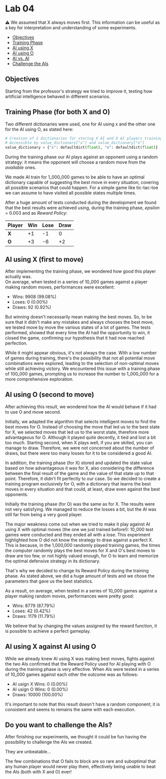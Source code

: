 # Lab 04
⚠️ We assumed that X always moves first. This information can be useful as a key for interpretation and understanding of some experiments.

- [Objectives](#objectives)
- [Training Phase](#training-phase-for-both-x-and-o)
- [AI using X](#ai-using-x-first-to-move)
- [AI using O](#ai-using-o-second-to-move)
- [AI vs. AI](#ai-using-x-against-ai-using-o)
- [Challenge the AIs](#do-you-want-to-challenge-the-ais)

## Objectives
Starting from the professor's strategy we tried to improve it, testing how artificial intelligence behaved in different scenarios.

## Training Phase (for both X and O)
Two different dictionaries were used, one for AI using x and the other one for the AI using O, as stated here:

```python
# Creation of 2 dictionaries for storing X AI and O AI players training
# Accessible by value_dictionary["x"] and value_dictionary["o"]
value_dictionary = {"x": defaultdict(float), "o": defaultdict(float)}
```

During the training phase our AI plays against an opponent using a random strategy: it means the opponent will choose a random move from the _available_ ones.

We made AI train for 1_000_000 games to be able to have an optimal dictionary capable of suggesting the best move in every situation, covering all possible scenarios that could happen. For a simple game like tic-tac-toe we can assume to have visited all possible states multiple times.

After a huge amount of tests conducted during the development we found that the best results were achieved using, during the training phase,  _epsilon_ = 0.003 and as _Reward Policy_:

| Player  | Win  | Lose | Draw |
|---------|------|------|------|
|  **X**  |  +1  |  -1  |   0  |
|  **O**  |  +3  |  -6  |  +2  |

## AI using X (first to move)
After implementing the training phase, we wondered how good this player actually was.  
On average, when tested in a series of 10_000 games against a player making random moves, performances were excellent:

- Wins: 9908 (99.08%)
- Loses: 0 (0.00%)
- Draws: 92 (0.92%)

But winning doesn't necessarily mean making the best moves.
So, to be sure that it didn't make any mistakes and always chooses the best move, we tested move by move the various states of a lot of games.
The tests performed, showed that every time the AI had the opportunity to win, it closed the game, confirming our hypothesis that it had now reached perfection.

While it might appear obvious, it's not always the case. With a low number of games during training, there's the possibility that not all potential move combinations were explored, leading to the selection of non-optimal moves while still achieving victory. We encountered this issue with a training phase of 100_000 games, prompting us to increase the number to 1_000_000 for a more comprehensive exploration.

## AI using O (second to move)
After achieving this result, we wondered how the AI would behave if it had to use O and move second.

Initially, we adapted the algorithm that selects intelligent moves to find the best moves for O.
Instead of choosing the move that led us to the best state for X, we selected moves that led us to the worst state, therefore more advantageous for O.
Although it played quite decently, it tied and lost a bit too much. Starting second, when X plays well, if you are skilled, you can manage to draw. Therefore, we were not concerned about the number of draws, but there were too many losses for it to be considered a good AI.

In addition, the training phase (for X) stored and updated the state value based on how advantageous it was for X, also considering the difference between the final result of the game and the value of that state up to that point.
Therefore, it didn't fit perfectly to our case.
So we decided to create a training program exclusively for O, with a dictionary that learns the best moves in every situation and that could, at least, draw even against the best opponents.

Initially the training phase (for O) was the same as for X.
The results were not very satisfying. We managed to reduce the losses a bit, but the AI was still far from being a very good player.

The major weakness come out when we tried to make it play against AI using X with optimal moves (the one we just trained before!): 10_000 test games were conducted and they ended all with a lose.
This experiment highlighted how O did not know the strategy to draw against a perfect X. This is because, in the 1,000,000 randomly played training games, the times the computer randomly plays the best moves for X and O's best moves to draw are too few, or not highly valued enough, for O to learn and memorize the optimal defensive strategy in its dictionary.

That's why we decided to change its Reward Policy during the training phase. As stated above, we did a huge amount of tests and we chose the parameters that gave us the best statistics.

As a result, on average, when tested in a series of 10_000 games against a player making random moves, performances were pretty good:

- Wins: 8779 (87.79%)
- Loses: 42 (0.42%)
- Draws: 1179 (11.79%)

We believe that by changing the values assigned by the reward function, it is possible to achieve a perfect gameplay.

## AI using X against AI using O
While we already knew AI using X was making best moves, fights against the two AIs confirmed that the Reward Policy used for AI playing with O during the training phase is very effective.
When AIs were tested in a series of 10_000 games against each other the outcome was as follows:

- AI usign X Wins: 0 (0.00%)
- AI usign O Wins: 0 (0.00%)
- Draws: 10000 (100.00%)

It's important to note that this result doesn't have a random component; it is consistent and seems to remains the same with each execution.

## Do you want to challenge the AIs?
After finishing our experiments, we thought it could be fun having the possibility to challenge the AIs we created.

They are unbeatable...

The few combinations that O fails to block are so rare and suboptimal that any human player would never play them, effectively being unable to beat the AIs (both with X and O) ever!